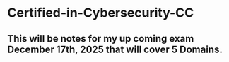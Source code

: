 # Certified-in-Cybersecurity-CC

This will be notes for my up coming exam December 17th, 2025 that will cover 5 Domains.
-------------------------------------------------------------------------------------------
